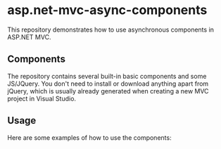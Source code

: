 # asp.net-mvc-async-components

This repository demonstrates how to use asynchronous components in ASP.NET MVC.

## Components

The repository contains several built-in basic components and some JS/JQuery. You don't need to install or download anything apart from jQuery, which is usually already generated when creating a new MVC project in Visual Studio.

## Usage

Here are some examples of how to use the components:
